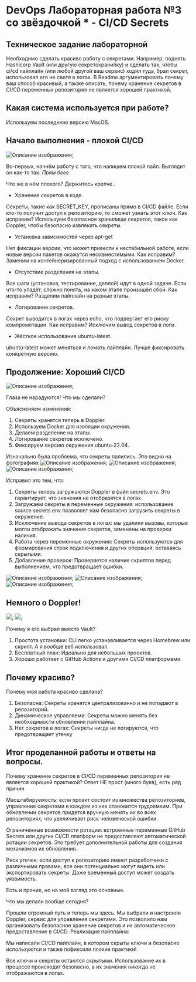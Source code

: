 # DevOps Лабораторная работа №3 со звёздочкой * - CI/CD Secrets
## Техническое задание лабораторной 

Необходимо сделать красиво работу с секретами. Например, поднять Hashicorp Vault (или другую секретохранилку) и сделать так, чтобы ci/cd пайплайн (или любой другой ваш сервис) ходил туда, брал секрет, использовал его не светя в логах. В Readme аргументировать почему ваш способ красивый, а также описать, почему хранение секретов в CI/CD переменных репозитория не является хорошей практикой.

## Какая система используется при работе?

Используем последнюю версию MacOS. 

## Начало выполнения - плохой CI/CD

<image src="ПЛОХОЙСИСД.png" alt="Описание изображения">;

Во-первых, начнём работу с того, что напишем плохой пайп. Выглядит он как-то так. _Прям беее_.

Что же в нём плохого? Держитесь крепче..

- Хранение секретов в коде.

Секреты, такие как SECRET_KEY, прописаны прямо в CI/CD файле. Если кто-то получит доступ к репозиторию, то сможет узнать этот ключ.
Как исправим? Используем безопасное хранилище секретов, такое как Doppler, чтобы безопасно извлекать секреты.

- Установка зависимостей через apt-get

Нет фиксации версии, что может привести к нестабильной работе, если новые версии пакетов окажутся несовместимыми.
Как исправим? Заменим на контейнеризированный подход с использованием Docker.

- Отсутствие разделения на этапы.

Все шаги (установка, тестирование, деплой) идут в одной задаче. Если что-то упадёт, сложно понять, на каком этапе произошёл сбой.
Как исправим? Разделим пайплайн на разные этапы.

- Логирование секретов.

Секрет выводится в логах через echo, что подвергает его риску компрометации.
Как исправим? Исключим вывод секретов в логи.

- Жёсткое использование ubuntu-latest.

ubuntu-latest может меняться и ломать пайплайн. Лучше фиксировать конкретную версию.


## Продолжение: Хороший CI/CD

<image src="финальный и рабочий гуд сисд.png" alt="Описание изображения">;

Глаза не нарадуются! Что мы сделали?

Объясненяем изменения:

1. Секреты хранятся теперь в Doppler.
2. Используем Docker для изоляции окружения.
3. Делаем разделение на этапы.
4. Логирование секретов исключено.
5. Фиксируем версию окружения ubuntu-22.04.

Изначально была проблема, что секреты палились. Это видно на фотографиях 
<image src="логи1 секреты палятся.png" alt="Описание изображения">;
<image src="логи2 секреты палятся.png" alt="Описание изображения">;
<image src="логи3 секреты палятся.png" alt="Описание изображения">;

Исправил это тем, что:

1. Секреты теперь загружаются Doppler в файл secrets.env. Это гарантирует, что значения не отобразятся в логах.
2. Загружаем секреты в переменные окружения: использование source secrets.env позволяет нам безопасно загрузить секреты в окружение.
3. Исключение вывода секретов в логах: мы удалили вызовы, которые могли отображать значения секретов, заменены на проверки наличия.
4. Работа через переменные окружения: Секреты используются для формирования строк подключения и других операций, оставаясь скрытыми.
5. Добавление проверок: Проверяется наличие скриптов перед выполнением, что предотвращает ошибки.

<image src="лог1 секреты не палятся.png" alt="Описание изображения">;
<image src="лог2 секреты не палятся.png" alt="Описание изображения">;
<image src="лог3 секреты не палятся.png" alt="Описание изображения">;


## Немного о Doppler!

<image src="токен секрета.png">;
<image src="сам секрет.png">;

Почему я его выбрал вместо Vault?

1. Простота установки: CLI легко устанавливается через Homebrew или скрипт. А я вообще веб использовал.
2. Бесплатный план: Идеально для небольших проектов.
3. Хорошо работает с GitHub Actions и другими CI/CD платформами.


## Почему красиво?
Почему моя работа красиво сделана? 

1. Безопасна: Секреты хранятся централизованно и не попадают в репозиторий.
2. Динамическое управляема: Секреты можно менять без необходимости обновления пайплайна.
3. Нет секретов в логах: Секреты нигде не логируются, что предотвращает утечку

## Итог проделанной работы и ответы на вопросы.

Почему хранение секретов в CI/CD переменных репозитория не является хорошей практикой? Ответ НЕ прост (много букв), есть ряд причин

Масштабируемость: если проект состоит из множества репозиториев, управление секретами в каждом из них становится трудоемким. При обновлении секретов придется вручную менять их во всех репозиториях, что увеличивает риск человеческой ошибки.

Ограниченные возможности ротации: встроенные переменные GitHub Secrets или других CI/CD платформ не предоставляют автоматической ротации секретов. Это требует дополнительной работы для создания механизмов их обновления.

Риск утечек: если доступ к репозиторию имеют разработчики с различными правами, все они потенциально могут видеть или экспортировать секреты. Даже временный доступ может создать уязвимость.

Есть и прочие, но на мой взгляд это основные.

Что мы делали вообще сегодня?

Прошли огромный путь и теперь мы здесь. Мы выбрали и настроили Doppler, сервис для управления секретами. Это позволило нам организовать безопасное хранение секретов и их автоматическое предоставление в CI/CD.
Реализация пайплайна:

Мы написали CI/CD пайплайн, в котором скрыты ключи и безопасно используются и также пофиксили плохие практики!

Все ключи и секреты остаются скрытыми. Использование их в процессе происходит безопасно, а их значения никогда не отображаются в логах.
